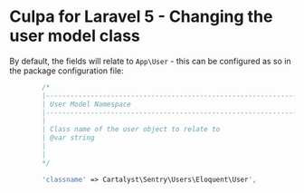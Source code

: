 # Culpa for Laravel 5 - Changing the user model class

By default, the fields will relate to `App\User` - this can be configured as so in the package configuration file:
```php
        /*
        |--------------------------------------------------------------------------
        | User Model Namespace
        |--------------------------------------------------------------------------
        |
        | Class name of the user object to relate to
        | @var string
        |
        |
        */

        'classname' => Cartalyst\Sentry\Users\Eloquent\User',
```